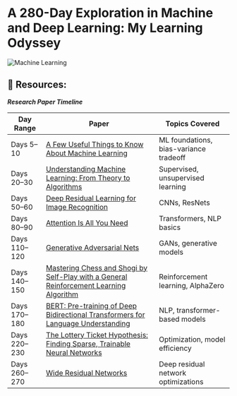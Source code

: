# A 280-Day Exploration in Machine and Deep Learning: My Learning Odyssey
![Machine Learning](https://github.com/Sahash-Rai/280_Days_Of_Machine_Learning/blob/main/Assets/Machine_Learning_image.png)


## 📂 Resources: 
***Research Paper Timeline***

| **Day Range** | **Paper**                                                                                     | **Topics Covered**                       |
|---------------|-----------------------------------------------------------------------------------------------|------------------------------------------|
| Days 5–10     | [A Few Useful Things to Know About Machine Learning](https://homes.cs.washington.edu/~pedrod/papers/afewthings.pdf) | ML foundations, bias-variance tradeoff   |
| Days 20–30    | [Understanding Machine Learning: From Theory to Algorithms](https://www.cs.huji.ac.il/~shais/UnderstandingMachineLearning/)  | Supervised, unsupervised learning        |
| Days 50–60    | [Deep Residual Learning for Image Recognition](https://arxiv.org/abs/1512.03385)              | CNNs, ResNets                            |
| Days 80–90    | [Attention Is All You Need](https://arxiv.org/abs/1706.03762)                                 | Transformers, NLP basics                 |
| Days 110–120  | [Generative Adversarial Nets](https://arxiv.org/abs/1406.2661)                                | GANs, generative models                  |
| Days 140–150  | [Mastering Chess and Shogi by Self-Play with a General Reinforcement Learning Algorithm](https://arxiv.org/abs/1712.01815) | Reinforcement learning, AlphaZero        |
| Days 170–180  | [BERT: Pre-training of Deep Bidirectional Transformers for Language Understanding](https://arxiv.org/abs/1810.04805) | NLP, transformer-based models            |
| Days 220–230  | [The Lottery Ticket Hypothesis: Finding Sparse, Trainable Neural Networks](https://arxiv.org/abs/1803.03635) | Optimization, model efficiency           |
| Days 260–270  | [Wide Residual Networks](https://arxiv.org/abs/1605.07146)                                    | Deep residual network optimizations      |


